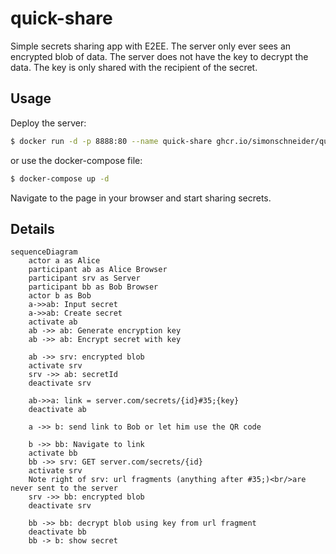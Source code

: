 # quick-share

Simple secrets sharing app with E2EE. The server only ever sees an encrypted
blob of data. The server does not have the key to decrypt the data. The key is
only shared with the recipient of the secret.

## Usage

Deploy the server:

```bash
$ docker run -d -p 8888:80 --name quick-share ghcr.io/simonschneider/quick-share
```

or use the docker-compose file:

```bash
$ docker-compose up -d
```

Navigate to the page in your browser and start sharing secrets.

## Details

```mermaid
sequenceDiagram
    actor a as Alice
    participant ab as Alice Browser
    participant srv as Server
    participant bb as Bob Browser
    actor b as Bob
    a->>ab: Input secret
    a->>ab: Create secret
    activate ab
    ab ->> ab: Generate encryption key
    ab ->> ab: Encrypt secret with key

    ab ->> srv: encrypted blob
    activate srv
    srv ->> ab: secretId
    deactivate srv

    ab->>a: link = server.com/secrets/{id}#35;{key}
    deactivate ab
    
    a ->> b: send link to Bob or let him use the QR code

    b ->> bb: Navigate to link
    activate bb
    bb ->> srv: GET server.com/secrets/{id}
    activate srv
    Note right of srv: url fragments (anything after #35;)<br/>are never sent to the server
    srv ->> bb: encrypted blob
    deactivate srv

    bb ->> bb: decrypt blob using key from url fragment
    deactivate bb
    bb -> b: show secret

```
